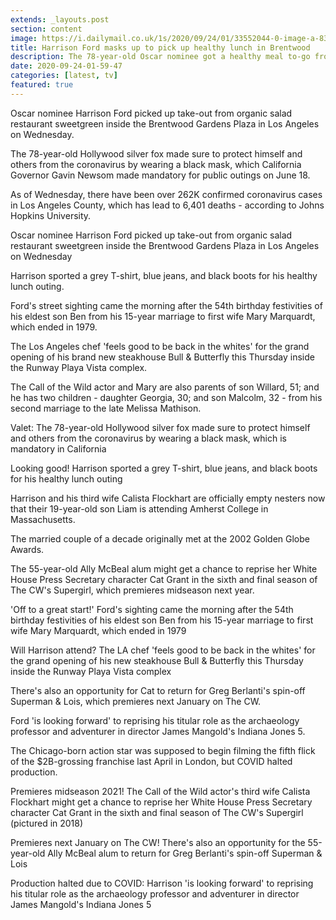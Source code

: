 ```yaml
---
extends: _layouts.post
section: content
image: https://i.dailymail.co.uk/1s/2020/09/24/01/33552044-0-image-a-83_1600908783449.jpg 
title: Harrison Ford masks up to pick up healthy lunch in Brentwood 
description: The 78-year-old Oscar nominee got a healthy meal to-go from organic salad restaurant sweetgreen 
date: 2020-09-24-01-59-47 
categories: [latest, tv] 
featured: true 
--- 
```

Oscar nominee Harrison Ford picked up take-out from organic salad restaurant sweetgreen inside the Brentwood Gardens Plaza in Los Angeles on Wednesday.

The 78-year-old Hollywood silver fox made sure to protect himself and others from the coronavirus by wearing a black mask, which California Governor Gavin Newsom made mandatory for public outings on June 18.

As of Wednesday, there have been over 262K confirmed coronavirus cases in Los Angeles County, which has lead to 6,401 deaths - according to Johns Hopkins University.  

Oscar nominee Harrison Ford picked up take-out from organic salad restaurant sweetgreen inside the Brentwood Gardens Plaza in Los Angeles on Wednesday

Harrison sported a grey T-shirt, blue jeans, and black boots for his healthy lunch outing.

Ford's street sighting came the morning after the 54th birthday festivities of his eldest son Ben from his 15-year marriage to first wife Mary Marquardt, which ended in 1979.

The Los Angeles chef 'feels good to be back in the whites' for the grand opening of his brand new steakhouse Bull & Butterfly this Thursday inside the Runway Playa Vista complex.

The Call of the Wild actor and Mary are also parents of son Willard, 51; and he has two children - daughter Georgia, 30; and son Malcolm, 32 - from his second marriage to the late Melissa Mathison. 

Valet: The 78-year-old Hollywood silver fox made sure to protect himself and others from the coronavirus by wearing a black mask, which is mandatory in California 

Looking good! Harrison sported a grey T-shirt, blue jeans, and black boots for his healthy lunch outing

Harrison and his third wife Calista Flockhart are officially empty nesters now that their 19-year-old son Liam is attending Amherst College in Massachusetts.

The married couple of a decade originally met at the 2002 Golden Globe Awards.

The 55-year-old Ally McBeal alum might get a chance to reprise her White House Press Secretary character Cat Grant in the sixth and final season of The CW's Supergirl, which premieres midseason next year.  

'Off to a great start!' Ford's sighting came the morning after the 54th birthday festivities of his eldest son Ben from his 15-year marriage to first wife Mary Marquardt, which ended in 1979

Will Harrison attend? The LA chef 'feels good to be back in the whites' for the grand opening of his new steakhouse Bull & Butterfly this Thursday inside the Runway Playa Vista complex

There's also an opportunity for Cat to return for Greg Berlanti's spin-off Superman & Lois, which premieres next January on The CW.

Ford 'is looking forward' to reprising his titular role as the archaeology professor and adventurer in director James Mangold's Indiana Jones 5.

The Chicago-born action star was supposed to begin filming the fifth flick of the $2B-grossing franchise last April in London, but COVID halted production.

Premieres midseason 2021! The Call of the Wild actor's third wife Calista Flockhart might get a chance to reprise her White House Press Secretary character Cat Grant in the sixth and final season of The CW's Supergirl (pictured in 2018)

Premieres next January on The CW! There's also an opportunity for the 55-year-old Ally McBeal alum to return for Greg Berlanti's spin-off Superman & Lois

Production halted due to COVID: Harrison 'is looking forward' to reprising his titular role as the archaeology professor and adventurer in director James Mangold's Indiana Jones 5 

